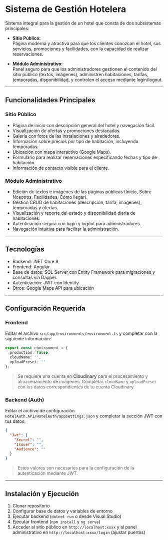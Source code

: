 
# Sistema de Gestión Hotelera

Sistema integral para la gestión de un hotel que consta de dos subsistemas principales:

- **Sitio Público:**  
  Página moderna y atractiva para que los clientes conozcan el hotel, sus servicios, promociones y facilidades, con la capacidad de realizar reservaciones.

- **Módulo Administrativo:**  
  Panel seguro para que los administradores gestionen el contenido del sitio público (textos, imágenes), administren habitaciones, tarifas, temporadas, disponibilidad, y controlen el acceso mediante login/logout.

---

## Funcionalidades Principales

### Sitio Público
- Página de inicio con descripción general del hotel y navegación fácil.
- Visualización de ofertas y promociones destacadas.
- Galería con fotos de las instalaciones y alrededores.
- Información sobre precios por tipo de habitación, incluyendo temporadas.
- Ubicación con mapa interactivo (Google Maps).
- Formulario para realizar reservaciones especificando fechas y tipo de habitación.
- Información de contacto visible para el cliente.

### Módulo Administrativo
- Edición de textos e imágenes de las páginas públicas (Inicio, Sobre Nosotros, Facilidades, Cómo llegar).
- Gestión CRUD de habitaciones (descripción, tarifa, imágenes), temporadas y ofertas.
- Visualización y reporte del estado y disponibilidad diaria de habitaciones.
- Autenticación segura con login y logout para administradores.
- Navegación intuitiva para facilitar la administración.

---

## Tecnologías

- Backend: .NET Core 8  
- Frontend: Angular  
- Base de datos: SQL Server con Entity Framework para migraciones y consultas vía Dapper.  
- Autenticación: JWT con Identity  
- Otros: Google Maps API para ubicación

---

## Configuración Requerida

### Frontend

Editar el archivo `src/app/environments/environment.ts` y completar con la siguiente información:

```typescript
export const environment = {
  production: false,
  cloudName: '',
  uploadPreset: ''
};
````

> Se requiere una cuenta en **Cloudinary** para el procesamiento y almacenamiento de imágenes.
> Completar `cloudName` y `uploadPreset` con los datos correspondientes de tu cuenta Cloudinary.

### Backend (Auth)

Editar el archivo de configuración `HotelAuth.API/HotelAuth/appsettings.json` y completar la sección JWT con tus datos:

```json
{
  "Jwt": {
    "Secret": "",
    "Issuer": "",
    "Audience": ""
  }
}
```

> Estos valores son necesarios para la configuración de la autenticación mediante JWT.

---

## Instalación y Ejecución

1. Clonar repositorio
2. Configurar base de datos y variables de entorno
3. Ejecutar backend (`dotnet run` o desde Visual Studio)
4. Ejecutar frontend (`npm install` y `ng serve`)
5. Acceder al sitio público en `http://localhost:xxxx` y al panel administrativo en `http://localhost:xxxx/login` (ajustar puertos)
